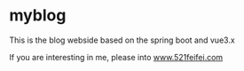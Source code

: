 # myblog
This is the blog webside based on the spring boot and vue3.x

If you are interesting in me, please into www.521feifei.com

